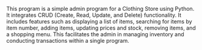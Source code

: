 This program is a simple admin program for a Clothing Store using Python. 
It integrates CRUD (Create, Read, Update, and Delete) functionality.
It includes features such as displaying a list of items, searching for items by item number, adding items, updating prices and stock, removing items, and a shopping menu. 
This facilitates the admin in managing inventory and conducting transactions within a single program.
